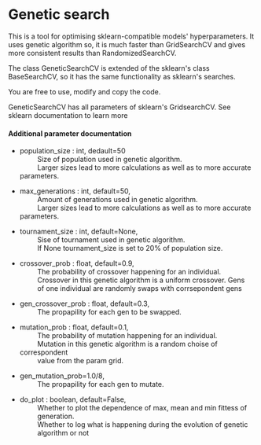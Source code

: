 # Genetic search 

This is a tool for optimising sklearn-compatible models' hyperparameters.
It uses genetic algorithm so, it is much faster than GridSearchCV and gives
more consistent results than RandomizedSearchCV.

The class GeneticSearchCV is extended of the sklearn's class BaseSearchCV, so
it has the same functionality as sklearn's searches.

You are free to use, modify and copy the code.

GeneticSearchCV has all parameters of sklearn's GridsearchCV. See sklearn 
documentation to learn more

#### Additional parameter documentation
- population_size : int, dedault=50  
&nbsp;&nbsp;&nbsp;&nbsp;&nbsp;&nbsp;&nbsp;&nbsp; Size of population used in genetic algorithm.  
&nbsp;&nbsp;&nbsp;&nbsp;&nbsp;&nbsp;&nbsp;&nbsp; Larger sizes lead to more calculations as well as to more accurate parameters.

- max_generations : int, default=50,  
&nbsp;&nbsp;&nbsp;&nbsp;&nbsp;&nbsp;&nbsp;&nbsp; Amount of generations used in genetic algorithm.  
&nbsp;&nbsp;&nbsp;&nbsp;&nbsp;&nbsp;&nbsp;&nbsp; Larger sizes lead to more calculations as well as to more accurate parameters.
- tournament_size : int, default=None,  
&nbsp;&nbsp;&nbsp;&nbsp;&nbsp;&nbsp;&nbsp;&nbsp; Sise of tournament used in genetic algorithm.  
&nbsp;&nbsp;&nbsp;&nbsp;&nbsp;&nbsp;&nbsp;&nbsp; If None tournament_size is set to 20% of population size.  
- crossover_prob : float, default=0.9,  
&nbsp;&nbsp;&nbsp;&nbsp;&nbsp;&nbsp;&nbsp;&nbsp; The probability of crossover happening for an individual.  
&nbsp;&nbsp;&nbsp;&nbsp;&nbsp;&nbsp;&nbsp;&nbsp; Crossover in this genetic algorithm is a uniform crossover. Gens  
&nbsp;&nbsp;&nbsp;&nbsp;&nbsp;&nbsp;&nbsp;&nbsp; of one individual are randomly swaps with corrsepondent gens  
- gen_crossover_prob : float, default=0.3,  
&nbsp;&nbsp;&nbsp;&nbsp;&nbsp;&nbsp;&nbsp;&nbsp; The propapility for each gen to be swapped.  
- mutation_prob : float, default=0.1,  
&nbsp;&nbsp;&nbsp;&nbsp;&nbsp;&nbsp;&nbsp;&nbsp; The probability of mutation happening for an individual.  
&nbsp;&nbsp;&nbsp;&nbsp;&nbsp;&nbsp;&nbsp;&nbsp; Mutation in this genetic algorithm is a random choise of correspondent  
&nbsp;&nbsp;&nbsp;&nbsp;&nbsp;&nbsp;&nbsp;&nbsp; value from the param grid.  
- gen_mutation_prob=1.0/8,  
&nbsp;&nbsp;&nbsp;&nbsp;&nbsp;&nbsp;&nbsp;&nbsp; The propapility for each gen to mutate.  
- do_plot : boolean, default=False,  
&nbsp;&nbsp;&nbsp;&nbsp;&nbsp;&nbsp;&nbsp;&nbsp; Whether to plot the dependence of max, mean and min fittess of  
&nbsp;&nbsp;&nbsp;&nbsp;&nbsp;&nbsp;&nbsp;&nbsp; generation.  
&nbsp;&nbsp;&nbsp;&nbsp;&nbsp;&nbsp;&nbsp;&nbsp; Whether to log what is happening during the evolution of genetic   
&nbsp;&nbsp;&nbsp;&nbsp;&nbsp;&nbsp;&nbsp;&nbsp; algorithm or not